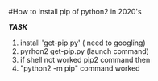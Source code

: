 #How to install pip of python2 in 2020's

***TASK***
1. install 'get-pip.py' ( need to googling) <br>
2. pyrhon2 get-pip.py (launch command) <br>
3. if shell not worked pip2 command then <br>
4. "python2 -m pip" command worked <br>

